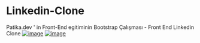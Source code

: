 # Linkedin-Clone
Patika.dev ' in Front-End egitiminin Bootstrap Çalışması - Front End Linkedin Clone
[![image](https://r.resimlink.com/t1NYPqnDm5S0.png)](https://resimlink.com/t1NYPqnDm5S0)
[![image](https://r.resimlink.com/JE-gB4k3G.png)](https://resimlink.com/JE-gB4k3G)
